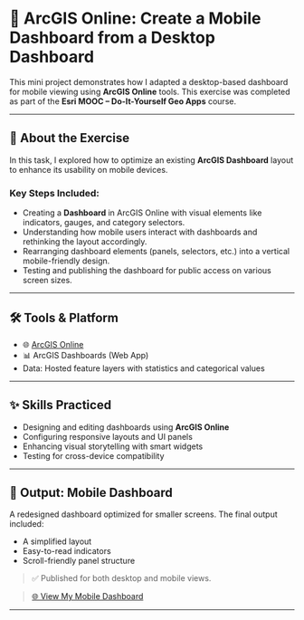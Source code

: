 # 📱 ArcGIS Online: Create a Mobile Dashboard from a Desktop Dashboard

This mini project demonstrates how I adapted a desktop-based dashboard for mobile viewing using **ArcGIS Online** tools. This exercise was completed as part of the **Esri MOOC – Do-It-Yourself Geo Apps** course.

---

## 📘 About the Exercise

In this task, I explored how to optimize an existing **ArcGIS Dashboard** layout to enhance its usability on mobile devices.

### Key Steps Included:

- Creating a **Dashboard** in ArcGIS Online with visual elements like indicators, gauges, and category selectors.
- Understanding how mobile users interact with dashboards and rethinking the layout accordingly.
- Rearranging dashboard elements (panels, selectors, etc.) into a vertical mobile-friendly design.
- Testing and publishing the dashboard for public access on various screen sizes.

---

## 🛠️ Tools & Platform

- 🌐 [ArcGIS Online](https://www.arcgis.com/)
- 📊 ArcGIS Dashboards (Web App)
- Data: Hosted feature layers with statistics and categorical values

---

## ✨ Skills Practiced

- Designing and editing dashboards using **ArcGIS Online**
- Configuring responsive layouts and UI panels
- Enhancing visual storytelling with smart widgets
- Testing for cross-device compatibility

---

## 📱 Output: Mobile Dashboard

A redesigned dashboard optimized for smaller screens. The final output included:
- A simplified layout
- Easy-to-read indicators
- Scroll-friendly panel structure

> ✅ Published for both desktop and mobile views.

> [🌐 View My Mobile Dashboard](https://mooc11.maps.arcgis.com/apps/dashboards/ef445e3302134a1db245bd0cdde562c1)

---
